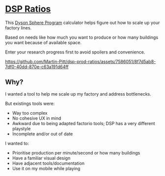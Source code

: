 # [DSP Ratios](https://dsp-ratios.com/)

This [Dyson Sphere Program](https://store.steampowered.com/app/1366540/Dyson_Sphere_Program/) calculator helps figure out how to scale up your factory lines.

Based on needs like how much you want to produce or how many buildings you want because of available space.

Enter your research progress first to avoid spoilers and convenience.

https://github.com/Martin-Pitt/dsp-prod-ratios/assets/7586051/8f7d5ab8-7df0-40dd-870e-c63a191d64ff


## Why?

I wanted a tool to help me scale up my factory and address bottlenecks.

But existings tools were:
- Way too complex
- No cohesive UX in mind
- Awkward due to being adapted factorio tools; DSP has a very different playstyle
- Incomplete and/or out of date

I wanted to:
- Prioritise production per minute/second or how many buildings
- Have a familiar visual design
- Have adjacent tools/documentation
- Use it on my mobile while playing

